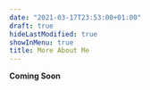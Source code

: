 ```yaml
---
date: "2021-03-17T23:53:00+01:00"
draft: true
hideLastModified: true
showInMenu: true
title: More About Me
---
```


**Coming Soon**

